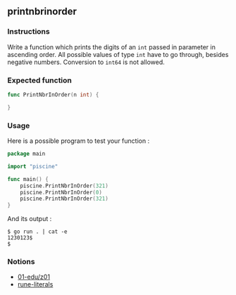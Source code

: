 ## printnbrinorder

### Instructions

Write a function which prints the digits of an `int` passed in parameter in ascending order.
All possible values of type `int` have to go through, besides negative numbers.
Conversion to `int64` is not allowed.

### Expected function

```go
func PrintNbrInOrder(n int) {

}
```

### Usage

Here is a possible program to test your function :

```go
package main

import "piscine"

func main() {
	piscine.PrintNbrInOrder(321)
	piscine.PrintNbrInOrder(0)
	piscine.PrintNbrInOrder(321)
}
```

And its output :

```console
$ go run . | cat -e
1230123$
$
```

### Notions

- [01-edu/z01](https://github.com/01-edu/z01)
- [rune-literals](https://golang.org/ref/spec#Rune_literals)
